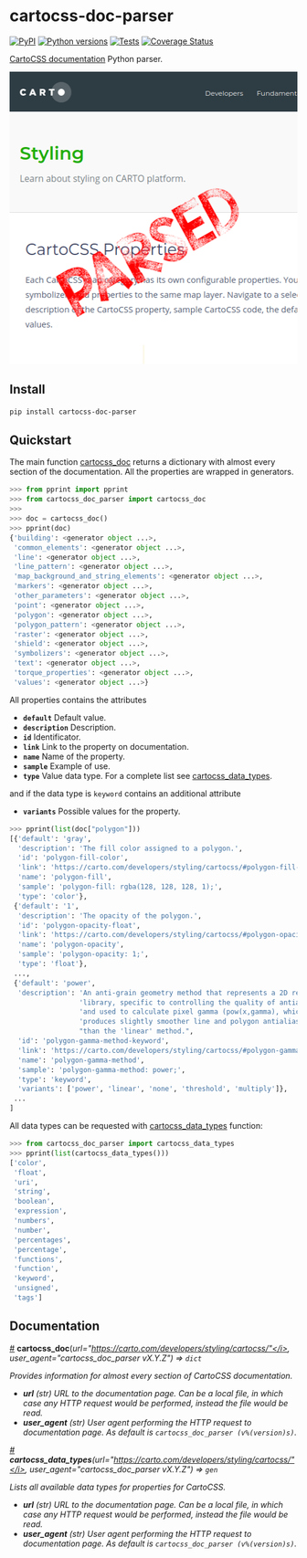 # cartocss-doc-parser

[![PyPI][pypi-version-image]][pypi-link]
[![Python versions][pypi-pyversions-image]][pypi-link]
[![Tests][tests-image]][tests-link]
[![Coverage Status][coverage-image]][coverage-link]


[CartoCSS documentation][cartocss-doc-link] Python parser.

<p align="center">
  <img width="512" height="512" src="https://raw.githubusercontent.com/mondeja/cartocss-doc-parser/master/cartocss-doc-parsed.png">
</p>

## Install

```bash
pip install cartocss-doc-parser
```

## Quickstart

The main function [cartocss_doc](#cartocss_doc) returns a dictionary with
almost every section of the documentation. All the properties are wrapped in
generators.

```python
>>> from pprint import pprint
>>> from cartocss_doc_parser import cartocss_doc
>>>
>>> doc = cartocss_doc()
>>> pprint(doc)
{'building': <generator object ...>,
 'common_elements': <generator object ...>,
 'line': <generator object ...>,
 'line_pattern': <generator object ...>,
 'map_background_and_string_elements': <generator object ...>,
 'markers': <generator object ...>,
 'other_parameters': <generator object ...>,
 'point': <generator object ...>,
 'polygon': <generator object ...>,
 'polygon_pattern': <generator object ...>,
 'raster': <generator object ...>,
 'shield': <generator object ...>,
 'symbolizers': <generator object ...>,
 'text': <generator object ...>,
 'torque_properties': <generator object ...>,
 'values': <generator object ...>}
```

All properties contains the attributes

- **`default`** Default value.
- **`description`** Description.
- **`id`** Identificator.
- **`link`** Link to the property on documentation.
- **`name`** Name of the property.
- **`sample`** Example of use.
- **`type`** Value data type. For a complete list see
 [cartocss_data_types](#cartocss_data_types).

and if the data type is `keyword` contains an additional attribute

- **`variants`** Possible values for the property.

```python
>>> pprint(list(doc["polygon"]))
[{'default': 'gray',
  'description': 'The fill color assigned to a polygon.',
  'id': 'polygon-fill-color',
  'link': 'https://carto.com/developers/styling/cartocss/#polygon-fill-color',
  'name': 'polygon-fill',
  'sample': 'polygon-fill: rgba(128, 128, 128, 1);',
  'type': 'color'},
 {'default': '1',
  'description': 'The opacity of the polygon.',
  'id': 'polygon-opacity-float',
  'link': 'https://carto.com/developers/styling/cartocss/#polygon-opacity-float',
  'name': 'polygon-opacity',
  'sample': 'polygon-opacity: 1;',
  'type': 'float'},
 ...,
 {'default': 'power',
  'description': 'An anti-grain geometry method that represents a 2D rendering '
                 'library, specific to controlling the quality of antialiasing '
                 'and used to calculate pixel gamma (pow(x,gamma), which '
                 'produces slightly smoother line and polygon antialiasing '
                 "than the 'linear' method.",
  'id': 'polygon-gamma-method-keyword',
  'link': 'https://carto.com/developers/styling/cartocss/#polygon-gamma-method-keyword',
  'name': 'polygon-gamma-method',
  'sample': 'polygon-gamma-method: power;',
  'type': 'keyword',
  'variants': ['power', 'linear', 'none', 'threshold', 'multiply']},
 ...
]
```

All data types can be requested with [cartocss_data_types](#cartocss_data_types) function:

```python
>>> from cartocss_doc_parser import cartocss_data_types
>>> pprint(list(cartocss_data_types()))
['color',
 'float',
 'uri',
 'string',
 'boolean',
 'expression',
 'numbers',
 'number',
 'percentages',
 'percentage',
 'functions',
 'function',
 'keyword',
 'unsigned',
 'tags']
```

## Documentation

<a name="cartocss_doc" href="#cartocss_doc">#</a> <b>cartocss_doc</b>(<i>url="https://carto.com/developers/styling/cartocss/"</i>, <i>user_agent="cartocss_doc_parser vX.Y.Z"</i>) ⇒ `dict`

Provides information for almost every section of CartoCSS documentation.

- **url** (str) URL to the documentation page. Can be a local file, in which
 case any HTTP request would be performed, instead the file would be read.
- **user_agent** (str) User agent performing the HTTP request to documentation
 page. As default is `cartocss_doc_parser (v%(version)s)`.

<a name="cartocss_data_types" href="#cartocss_data_types">#</a> <b>cartocss_data_types</b>(<i>url="https://carto.com/developers/styling/cartocss/"</i>, <i>user_agent="cartocss_doc_parser vX.Y.Z"</i>) ⇒ `gen`

Lists all available data types for properties for CartoCSS.

- **url** (str) URL to the documentation page. Can be a local file, in which
 case any HTTP request would be performed, instead the file would be read.
- **user_agent** (str) User agent performing the HTTP request to documentation
 page. As default is `cartocss_doc_parser (v%(version)s)`.

[pypi-link]: https://pypi.org/project/cartocss-doc-parser
[pypi-version-image]: https://img.shields.io/pypi/v/cartocss-doc-parser
[pypi-pyversions-image]: https://img.shields.io/pypi/pyversions/cartocss-doc-parser
[tests-image]: https://img.shields.io/github/actions/workflow/status/mondeja/cartocss-doc-parser/ci.yml?branch=master&logo=github&label=tests
[tests-link]: https://github.com/mondeja/cartocss-doc-parser/actions?query=workflow%3ATest
[coverage-image]: https://coveralls.io/repos/github/mondeja/cartocss-doc-parser/badge.svg
[coverage-link]: https://coveralls.io/github/mondeja/cartocss-doc-parser
[cartocss-doc-link]: https://carto.com/developers/styling/cartocss
